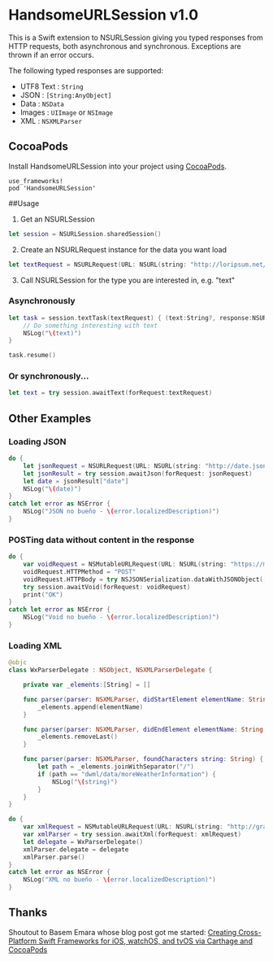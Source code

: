 # HandsomeURLSession v1.0

This is a Swift extension to NSURLSession giving you typed responses from HTTP requests, both asynchronous and synchronous. Exceptions are thrown if an error occurs.

The following typed responses are supported:

* UTF8 Text : `String`
* JSON : `[String:AnyObject]`
* Data : `NSData`
* Images : `UIImage` or `NSImage`
* XML : `NSXMLParser`

## CocoaPods

Install HandsomeURLSession into your project using [CocoaPods](https://cocoapods.org).

    use_frameworks!
    pod 'HandsomeURLSession'

##Usage

1. Get an NSURLSession

```swift
let session = NSURLSession.sharedSession()
```

2. Create an NSURLRequest instance for the data you want load

```swift
let textRequest = NSURLRequest(URL: NSURL(string: "http://loripsum.net/api/plaintext")!)
```

3. Call NSURLSession for the type you are interested in, e.g. "text"

### Asynchronously

```swift
let task = session.textTask(textRequest) { (text:String?, response:NSURLResponse?, error:NSError?) in
    // Do something interesting with text
    NSLog("\(text)")
}

task.resume()
```

### Or synchronously...

```swift
let text = try session.awaitText(forRequest:textRequest)
```

## Other Examples

### Loading JSON

```swift
do {
    let jsonRequest = NSURLRequest(URL: NSURL(string: "http://date.jsontest.com/")!)
    let jsonResult = try session.awaitJson(forRequest: jsonRequest)
    let date = jsonResult["date"]
    NSLog("\(date)")
}
catch let error as NSError {
    NSLog("JSON no bueño - \(error.localizedDescription)")
}
```

### POSTing data without content in the response

```swift
do {
    var voidRequest = NSMutableURLRequest(URL: NSURL(string: "https://mega.lotto/api")!)
    voidRequest.HTTPMethod = "POST"
    voidRequest.HTTPBody = try NSJSONSerialization.dataWithJSONObject([4,8,15,16,23,42], options: [])
    try session.awaitVoid(forRequest: voidRequest)
    print("OK")
}
catch let error as NSError {
    NSLog("Void no bueño - \(error.localizedDescription)")
}
```

### Loading XML

```swift
@objc
class WxParserDelegate : NSObject, NSXMLParserDelegate {

    private var _elements:[String] = []

    func parser(parser: NSXMLParser, didStartElement elementName: String, namespaceURI: String?, qualifiedName qName: String?, attributes attributeDict: [String : String]) {
        _elements.append(elementName)
    }

    func parser(parser: NSXMLParser, didEndElement elementName: String, namespaceURI: String?, qualifiedName qName: String?) {
        _elements.removeLast()
    }

    func parser(parser: NSXMLParser, foundCharacters string: String) {
        let path = _elements.joinWithSeparator("/")
        if (path == "dwml/data/moreWeatherInformation") {
            NSLog("\(string)")
        }
    }
}

do {
    var xmlRequest = NSMutableURLRequest(URL: NSURL(string: "http://graphical.weather.gov/xml/sample_products/browser_interface/ndfdXMLclient.php?whichClient=NDFDgen&lat=38.99&lon=-77.01")!)
    var xmlParser = try session.awaitXml(forRequest: xmlRequest)
    let delegate = WxParserDelegate()
    xmlParser.delegate = delegate
    xmlParser.parse()
}
catch let error as NSError {
    NSLog("XML no bueño - \(error.localizedDescription)")
}
```

## Thanks

Shoutout to Basem Emara whose blog post got me started: [Creating Cross-Platform Swift Frameworks for iOS, watchOS, and tvOS via Carthage and CocoaPods](http://basememara.com/creating-cross-platform-swift-frameworks-ios-watchos-tvos-via-carthage-cocoapods/)

